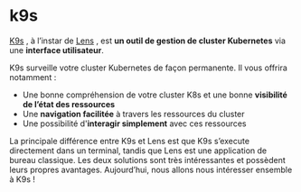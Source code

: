 # k9s

[K9s](https://github.com/derailed/k9s) , à l’instar de [Lens](https://k8slens.dev/) , est **un outil de gestion de cluster Kubernetes** via une **interface utilisateur**.

K9s surveille votre cluster Kubernetes de façon permanente. Il vous offrira notamment :

-   Une bonne compréhension de votre cluster K8s et une bonne **visibilité de l’état des ressources**
-   Une **navigation facilitée** à travers les ressources du cluster
-   Une possibilité d'**interagir simplement** avec ces ressources

La principale différence entre K9s et Lens est que K9s s’execute directement dans un terminal, tandis que Lens est une application de bureau classique. Les deux solutions sont très intéressantes et possèdent leurs propres avantages. Aujourd’hui, nous allons nous intéresser ensemble à K9s !